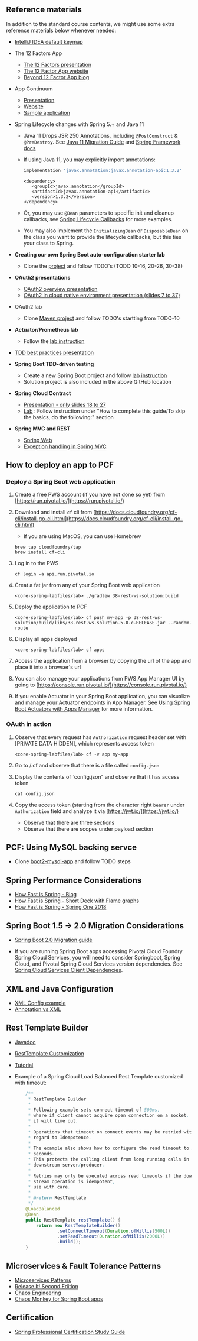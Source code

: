 ## Reference materials

In addition to the standard course contents, we might use some extra reference materials below whenever needed:

- [IntelliJ IDEA default keymap](https://resources.jetbrains.com/storage/products/intellij-idea/docs/IntelliJIDEA_ReferenceCard.pdf)

- The 12 Factors App

  - [The 12 Factors presentation](https://content.pivotal.io/slides/the-12-factors-for-building-cloud-native-software)
  - [The 12 Factor App website](https://12factor.net/)
  - [Beyond 12 Factor App blog](https://content.pivotal.io/blog/beyond-the-twelve-factor-app)

- App Continuum

   - [Presentation](http://deck.appcontinuum.io/assets/player/KeynoteDHTMLPlayer.html#0)
   - [Website](http://www.appcontinuum.io/)
   - [Sample application](https://github.com/platform-acceleration-lab/pal-tracker-distributed)

- Spring Lifecycle changes with Spring 5.+ and Java 11

   -  Java 11 Drops JSR 250 Annotations,
      including `@PostConstruct` & `@PreDestroy`.
      See [Java 11 Migration Guide](https://docs.oracle.com/en/java/javase/11/migrate/migration-guide.pdf)
      and
      [Spring Framework docs](https://docs.spring.io/spring/docs/current/spring-framework-reference/core.html#beans-postconstruct-and-predestroy-annotations)
   -  If using Java 11, you may explicitly import annotations:

      ```gradle
      implementation 'javax.annotation:javax.annotation-api:1.3.2'
      ```

      ```maven
      <dependency>
         <groupId>javax.annotation</groupId>
         <artifactId>javax.annotation-api</artifactId>
         <version>1.3.2</version>
      </dependency>
      ```

   -  Or, you may use `@Bean` parameters to specific init and cleanup
      callbacks,
      see
      [Spring Lifecycle Callbacks](https://docs.spring.io/spring/docs/current/spring-framework-reference/core.html#beans-java-lifecycle-callbacks)
      for more examples.

   -  You may also implement the `InitializingBean` or `DisposableBean`
      on the class you want to provide the lifecycle callbacks,
      but this ties your class to Spring.

- __Creating our own Spring Boot auto-configuration starter lab__

   - Clone the [project](https://github.com/sashinpivotal/boot2-autoconfig-helloworld.git) and follow TODO's (TODO 10-16, 20-26, 30-38)

- __OAuth2 presentations__

  -  [OAuth2 overview presentation](https://www.slideshare.net/axykim00/spring-security-oauth2)
  -  [OAuth2 in cloud native environment presentation (slides 7 to 37)](https://www.slideshare.net/WillTran1/enabling-cloud-native-security-with-oauth2-and-multitenant-uaa?qid=2c77ae8e-b2d5-4319-baad-1cd1eb8fec42&v=&b=&from_search=1)

- OAuth2 lab

  - Clone [Maven project](https://github.com/sashinpivotal/oauth2-examples) and follow TODO's startting from TODO-10

- __Actuator/Prometheus lab__

   - Follow the [lab instruction](https://github.com/sashinpivotal/spring-boot-actuator-micrometer)

- [TDD best practices presentation](https://www.slideshare.net/axykim00/tdd-practices)

- __Spring Boot TDD-driven testing__

   - Create a new Spring Boot project and follow [lab instruction](https://github.com/sashinpivotal/spring-boot-tdd)
   - Solution project is also included in the
     above GitHub location

- __Spring Cloud Contract__

   - [Presentation - only slides 18 to 27](https://www.slideshare.net/MarcinGrzejszczak/consumer-driven-contracts-and-your-microservice-architecture-83680416)
   - [Lab](https://spring.io/guides/gs/contract-rest/)
    : Follow instruction under "How to complete this guide/To skip the basics, do the following:" section

- __Spring MVC and REST__

   - [Spring Web](https://docs.spring.io/spring/docs/5.1.7.RELEASE/spring-framework-reference/web.html#spring-web)
   - [Exception handling in Spring MVC](https://spring.io/blog/2013/11/01/exception-handling-in-spring-mvc)

## How to deploy an app to PCF

### Deploy a Spring Boot web application

1. Create a free PWS account (if you have not done so yet) from [https://run.pivotal.io/](https://run.pivotal.io/)
1. Download and install `cf` cli from [https://docs.cloudfoundry.org/cf-cli/install-go-cli.html](https://docs.cloudfoundry.org/cf-cli/install-go-cli.html)

    - If you are using MacOS, you can use Homebrew

    ```
    brew tap cloudfoundry/tap
    brew install cf-cli
    ```

1. Log in to the PWS

   ```
   cf login -a api.run.pivotal.io
   ```

1. Creat a fat jar from any of your Spring Boot web application

   ```
   <core-spring-labfiles/lab> ./gradlew 38-rest-ws-solution:build
   ```

1. Deploy the application to PCF

   ```
   <core-spring-labfiles/lab> cf push my-app -p 38-rest-ws-solution/build/libs/38-rest-ws-solution-5.0.c.RELEASE.jar --random-route
   ```

1. Display all apps deployed

   ```
   <core-spring-labfiles/lab> cf apps
   ```

1. Access the application from a browser by copying the url of the app and place it into a browser's url

1. You can also manage your applications from PWS App Manager UI by going to [https://console.run.pivotal.io/](https://console.run.pivotal.io/)

1. If you enable Actuator in your Spring Boot application,
   you can visualize and manage your Actuator endpoints in App Manager.
   See [Using Spring Boot Actuators with Apps Manager](https://docs.pivotal.io/pivotalcf/2-5/console/using-actuators.html) for more information.
   
### OAuth in action

1. Observe that every request has `Authorization` request header set with [PRIVATE DATA HIDDEN], which represents access token

   ```
   <core-spring-labfiles/lab> cf -v app my-app
   ```

1. Go to <home-directory>/.cf and observe that there is a file called `config.json`

1. Display the contents of `config.json" and observe that it has access token

   ```
   cat config.json
   ```

1. Copy the access token (starting from the character right `bearer` under `Authorization` field and analyze it via [https://jwt.io/](https://jwt.io/)

   - Observe that there are three sections
   - Observe that there are scopes under payload section

## PCF: Using MySQL backing servce

- Clone [boot2-mysql-app](https://github.com/sashinpivotal/boot2-mysql-app.git) and follow
  TODO steps


## Spring Performance Considerations

- [How Fast is Spring - Blog](https://spring.io/blog/2018/12/12/how-fast-is-spring)
- [How Fast is Spring - Short Deck with Flame graphs](https://presos.dsyer.com/decks/how-fast-is-spring.html)
- [How Fast is Spring - Spring One 2018](https://www.youtube.com/watch?v=97UTDmonq7w)


## Spring Boot 1.5 -> 2.0 Migration Considerations

- [Spring Boot 2.0 Migration guide](https://github.com/spring-projects/spring-boot/wiki/Spring-Boot-2.0-Migration-Guide)

-  If you are running Spring Boot apps accessing Pivotal Cloud Foundry
   Spring Cloud Services,
   you will need to consider Springboot, Spring Cloud, and Pivotal
   Spring Cloud Services version dependencies.
   See
   [Spring Cloud Services Client Dependencies](https://docs.pivotal.io/spring-cloud-services/2-0/common/client-dependencies.html).

## XML and Java Configuration

-   [XML Config example](https://howtodoinjava.com/spring5/core/applicationcontext-xml-config-example/)
-   [Annotation vs XML](https://docs.spring.io/spring/docs/current/spring-framework-reference/core.html#beans-annotation-config)

## Rest Template Builder

-   [Javadoc](https://docs.spring.io/spring-boot/docs/current/api/org/springframework/boot/web/client/RestTemplateBuilder.html)
-   [RestTemplate Customization](https://docs.spring.io/spring-boot/docs/current/reference/html/boot-features-resttemplate.html#boot-features-resttemplate-customization)
-   [Tutorial](https://www.baeldung.com/spring-rest-template-builder)
-   Example of a Spring Cloud Load Balanced Rest Template customized with
    timeout:

    ```java
        /**
         * RestTemplate Builder
         *
         * Following example sets connect timeout of 500ms,
         * where if client cannot acquire open connection on a socket,
         * it will time out.
         *
         * Operations that timeout on connect events may be retried without
         * regard to Idempotence.
         *
         * The example also shows how to configure the read timeout to 2
         * seconds.
         * This protects the calling client from long running calls in a
         * downstream server/producer.
         *
         * Retries may only be executed across read timeouts if the down
         * stream operation is idempotent,
         * use with care.
         *
         * @return RestTemplate
         */
        @LoadBalanced
        @Bean
        public RestTemplate restTemplate() {
            return new RestTemplateBuilder()
                    .setConnectTimeout(Duration.ofMillis(500L))
                    .setReadTimeout(Duration.ofMillis(2000L))
                    .build();
        }
    ```

## Microservices & Fault Tolerance Patterns

- [Microservices Patterns](https://microservices.io/patterns/microservices.html)
- [Release It! Second Edition](https://pragprog.com/book/mnee2/release-it-second-edition)
- [Chaos Engineering](https://principlesofchaos.org/)
- [Chaos Monkey for Spring Boot apps](https://codecentric.github.io/chaos-monkey-spring-boot/)

## Certification

- [Spring Professional Certification Study Guide](https://d1fto35gcfffzn.cloudfront.net/academy/Spring-Professional-Certification-Study-Guide.pdf)